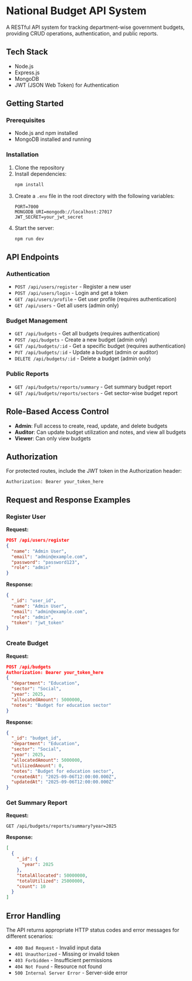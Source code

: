 # National Budget API System

A RESTful API system for tracking department-wise government budgets, providing CRUD operations, authentication, and public reports.

## Tech Stack

- Node.js
- Express.js
- MongoDB
- JWT (JSON Web Token) for Authentication

## Getting Started

### Prerequisites

- Node.js and npm installed
- MongoDB installed and running

### Installation

1. Clone the repository
2. Install dependencies:
   ```bash
   npm install
   ```
3. Create a `.env` file in the root directory with the following variables:
   ```
   PORT=7000
   MONGODB_URI=mongodb://localhost:27017
   JWT_SECRET=your_jwt_secret
   ```
4. Start the server:
   ```bash
   npm run dev
   ```

## API Endpoints

### Authentication

- `POST /api/users/register` - Register a new user
- `POST /api/users/login` - Login and get a token
- `GET /api/users/profile` - Get user profile (requires authentication)
- `GET /api/users` - Get all users (admin only)

### Budget Management

- `GET /api/budgets` - Get all budgets (requires authentication)
- `POST /api/budgets` - Create a new budget (admin only)
- `GET /api/budgets/:id` - Get a specific budget (requires authentication)
- `PUT /api/budgets/:id` - Update a budget (admin or auditor)
- `DELETE /api/budgets/:id` - Delete a budget (admin only)

### Public Reports

- `GET /api/budgets/reports/summary` - Get summary budget report
- `GET /api/budgets/reports/sectors` - Get sector-wise budget report

## Role-Based Access Control

- **Admin**: Full access to create, read, update, and delete budgets
- **Auditor**: Can update budget utilization and notes, and view all budgets
- **Viewer**: Can only view budgets

## Authorization

For protected routes, include the JWT token in the Authorization header:

```
Authorization: Bearer your_token_here
```

## Request and Response Examples

### Register User

**Request:**
```json
POST /api/users/register
{
  "name": "Admin User",
  "email": "admin@example.com",
  "password": "password123",
  "role": "admin"
}
```

**Response:**
```json
{
  "_id": "user_id",
  "name": "Admin User",
  "email": "admin@example.com",
  "role": "admin",
  "token": "jwt_token"
}
```

### Create Budget

**Request:**
```json
POST /api/budgets
Authorization: Bearer your_token_here
{
  "department": "Education",
  "sector": "Social",
  "year": 2025,
  "allocatedAmount": 5000000,
  "notes": "Budget for education sector"
}
```

**Response:**
```json
{
  "_id": "budget_id",
  "department": "Education",
  "sector": "Social",
  "year": 2025,
  "allocatedAmount": 5000000,
  "utilizedAmount": 0,
  "notes": "Budget for education sector",
  "createdAt": "2025-09-06T12:00:00.000Z",
  "updatedAt": "2025-09-06T12:00:00.000Z"
}
```

### Get Summary Report

**Request:**
```
GET /api/budgets/reports/summary?year=2025
```

**Response:**
```json
[
  {
    "_id": {
      "year": 2025
    },
    "totalAllocated": 50000000,
    "totalUtilized": 25000000,
    "count": 10
  }
]
```

## Error Handling

The API returns appropriate HTTP status codes and error messages for different scenarios:

- `400 Bad Request` - Invalid input data
- `401 Unauthorized` - Missing or invalid token
- `403 Forbidden` - Insufficient permissions
- `404 Not Found` - Resource not found
- `500 Internal Server Error` - Server-side error
